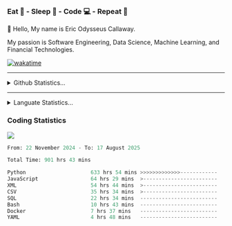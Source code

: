 <h3>Eat 🍴 - Sleep 🛌 - Code 💻 - Repeat 🔁</h3>

👋 Hello, My name is Eric Odysseus Callaway.

My passion is Software Engineering, Data Science, Machine Learning, and Financial Technologies.

[![wakatime](https://wakatime.com/badge/user/6717695f-6a13-47e3-aa16-c813e12c0985.svg)](https://wakatime.com/@6717695f-6a13-47e3-aa16-c813e12c0985)
<hr>
<details>
  <summary>
    Github Statistics...
  </summary>
    <p align="center">
      <img src="https://github-readme-stats.vercel.app/api?username=EricCallaway&show_icons=true"/>
    </p>
</details>
</hr>

<hr>
<details>
  <summary>
    Languate Statistics...
  </summary>
    <p align="center">
      <img src="https://wakatime.com/share/@Odysseus/6fc7c863-6fba-4e57-a6af-ed1f2fa8d560.svg"/>
    </p>
</details>
</hr>


<h3>Coding Statistics</h3>
<img src="https://wakatime.com/share/@Odysseus/5e02c832-9cc5-49a3-8f4c-bd2647d78fca.svg"/>
<!--START_SECTION:waka-->

```python
From: 22 November 2024 - To: 17 August 2025

Total Time: 901 hrs 43 mins

Python                     633 hrs 54 mins >>>>>>>>>>>>>------------   51.76 %
JavaScript                 64 hrs 29 mins  >------------------------   05.27 %
XML                        54 hrs 44 mins  >------------------------   04.47 %
CSV                        35 hrs 34 mins  >------------------------   02.91 %
SQL                        22 hrs 34 mins  -------------------------   01.84 %
Bash                       10 hrs 43 mins  -------------------------   00.88 %
Docker                     7 hrs 37 mins   -------------------------   00.62 %
YAML                       4 hrs 48 mins   -------------------------   00.39 %
```

<!--END_SECTION:waka-->
